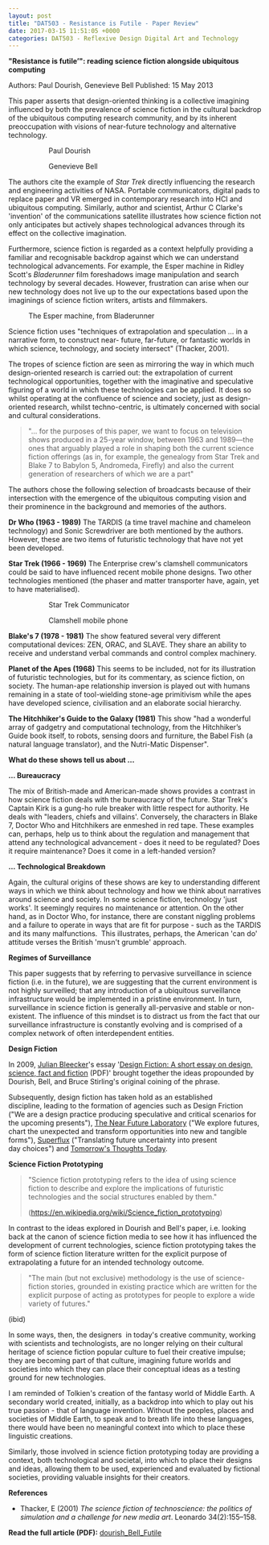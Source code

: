 ```yaml
---
layout: post
title: "DAT503 - Resistance is Futile - Paper Review"
date: 2017-03-15 11:51:05 +0000
categories: DAT503 - Reflexive Design Digital Art and Technology
---
```


<!-- wp:paragraph -->
<p><strong>"Resistance is futile’": reading science fiction alongside ubiquitous computing</strong></p>
<!-- /wp:paragraph -->

<!-- wp:paragraph -->
<p>Authors: Paul Dourish, Genevieve Bell Published: 15 May 2013</p>
<!-- /wp:paragraph -->

<!-- wp:paragraph -->
<p>This paper asserts that design-oriented thinking is a collective imagining influenced by both the prevalence of science fiction in the cultural backdrop of the ubiquitous computing research community, and by its inherent preoccupation with visions of near-future technology and alternative technology.</p>
<!-- /wp:paragraph -->

<!-- wp:gallery {"linkTo":"media"} -->
<figure class="wp-block-gallery has-nested-images columns-default is-cropped"><!-- wp:image {"id":827,"sizeSlug":"large","linkDestination":"media"} -->
<figure class="wp-block-image size-large"><a href="https://www.circleseven.co.uk/wp-content/uploads/2023/05/dourish-headshot.jpg"><img src="https://www.circleseven.co.uk/wp-content/uploads/2023/05/dourish-headshot.jpg" alt="" class="wp-image-827"/></a><figcaption class="wp-element-caption">Paul Dourish</figcaption></figure>
<!-- /wp:image -->

<!-- wp:image {"id":828,"sizeSlug":"large","linkDestination":"media"} -->
<figure class="wp-block-image size-large"><a href="https://www.circleseven.co.uk/wp-content/uploads/2023/05/genevieve-bell.jpg"><img src="https://www.circleseven.co.uk/wp-content/uploads/2023/05/genevieve-bell-760x1024.jpg" alt="" class="wp-image-828"/></a><figcaption class="wp-element-caption">Genevieve Bell</figcaption></figure>
<!-- /wp:image --></figure>
<!-- /wp:gallery -->

<!-- wp:paragraph -->
<p>The authors cite the example of <em>Star Trek</em> directly influencing the research and engineering activities of NASA. Portable communicators, digital pads to replace paper and VR emerged in contemporary research into HCI and ubiquitous computing. Similarly, author and scientist, Arthur C Clarke's 'invention' of the communications satellite illustrates how science fiction not only anticipates&nbsp;but actively shapes technological advances through its effect on the collective imagination.</p>
<!-- /wp:paragraph -->

<!-- wp:paragraph -->
<p>Furthermore, science fiction is regarded as a context helpfully providing a familiar and recognisable backdrop against which we can understand technological advancements. For example, the Esper machine in Ridley Scott's <em>Bladerunner</em> film foreshadows image manipulation and search technology by several decades. However, frustration can arise when our new technology does not live up to the our expectations based upon the imaginings of science fiction writers, artists and filmmakers.</p>
<!-- /wp:paragraph -->

<!-- wp:image {"id":829,"sizeSlug":"full","linkDestination":"media"} -->
<figure class="wp-block-image size-full"><a href="https://www.circleseven.co.uk/wp-content/uploads/2023/05/5624b2201761298dfb59719b5525ebf1-1.jpg"><img src="https://www.circleseven.co.uk/wp-content/uploads/2023/05/5624b2201761298dfb59719b5525ebf1-1.jpg" alt="" class="wp-image-829"/></a><figcaption class="wp-element-caption">The Esper machine, from Bladerunner</figcaption></figure>
<!-- /wp:image -->

<!-- wp:paragraph -->
<p>Science fiction uses "techniques of extrapolation and speculation ... in a narrative form, to construct near- future, far-future, or fantastic worlds in which science, technology, and society intersect" (Thacker, 2001).</p>
<!-- /wp:paragraph -->

<!-- wp:paragraph -->
<p>The tropes of science fiction are seen as mirroring the way in which much design-oriented research is carried out: the extrapolation of current technological opportunities, together with the imaginative and speculative figuring of a world in which these technologies can be applied. It does so whilst operating at the confluence of science and society, just as design-oriented research, whilst techno-centric, is ultimately concerned with social and cultural considerations.</p>
<!-- /wp:paragraph -->

<!-- wp:quote -->
<blockquote class="wp-block-quote"><!-- wp:paragraph -->
<p>"... for the purposes of this paper, we want to focus on television shows produced in a 25-year window, between 1963 and 1989—the ones that arguably played a role in shaping both the current science fiction offerings (as in, for example, the genealogy from Star Trek and Blake 7 to Babylon 5, Andromeda, Firefly) and also the current generation of researchers of which we are a part"</p>
<!-- /wp:paragraph --></blockquote>
<!-- /wp:quote -->

<!-- wp:paragraph -->
<p>The authors chose the following selection of broadcasts because of their intersection with the emergence of the ubiquitous computing vision and their prominence in the background and memories of the authors.</p>
<!-- /wp:paragraph -->

<!-- wp:paragraph -->
<p><strong>Dr Who (1963 - 1989)</strong> The TARDIS (a time travel machine and chameleon technology) and Sonic Screwdriver are both mentioned by the authors. However, these are two items of futuristic technology that have not yet been developed.</p>
<!-- /wp:paragraph -->

<!-- wp:paragraph -->
<p><strong>Star Trek (1966 - 1969)</strong> The Enterprise crew's clamshell communicators could be said to have influenced recent mobile phone designs. Two other technologies mentioned (the phaser and matter transporter have, again, yet to have materialised).</p>
<!-- /wp:paragraph -->

<!-- wp:gallery {"linkTo":"media"} -->
<figure class="wp-block-gallery has-nested-images columns-default is-cropped"><!-- wp:image {"id":831,"sizeSlug":"large","linkDestination":"media"} -->
<figure class="wp-block-image size-large"><a href="https://www.circleseven.co.uk/wp-content/uploads/2023/05/20090704-1971_StarTrekTOSCommunicatorReplica.jpg"><img src="https://www.circleseven.co.uk/wp-content/uploads/2023/05/20090704-1971_StarTrekTOSCommunicatorReplica-738x1024.jpg" alt="" class="wp-image-831"/></a><figcaption class="wp-element-caption">Star Trek Communicator</figcaption></figure>
<!-- /wp:image -->

<!-- wp:image {"id":830,"sizeSlug":"large","linkDestination":"media"} -->
<figure class="wp-block-image size-large"><a href="https://www.circleseven.co.uk/wp-content/uploads/2023/05/NTT_DoCoMo_FOMA_F880iES_bronze.jpg"><img src="https://www.circleseven.co.uk/wp-content/uploads/2023/05/NTT_DoCoMo_FOMA_F880iES_bronze-628x1024.jpg" alt="" class="wp-image-830"/></a><figcaption class="wp-element-caption">Clamshell mobile phone</figcaption></figure>
<!-- /wp:image --></figure>
<!-- /wp:gallery -->

<!-- wp:paragraph -->
<p><strong>Blake's 7 (1978 - 1981)</strong> The show featured several very different computational devices: ZEN, ORAC, and SLAVE. They share an ability to receive and understand verbal commands and control complex machinery.</p>
<!-- /wp:paragraph -->

<!-- wp:paragraph -->
<p><strong>Planet of the Apes (1968)</strong> This seems to be included, not for its illustration of futuristic technologies, but for its commentary, as science fiction, on society. The human-ape relationship inversion is played out with humans remaining in a state of tool-wielding stone-age primitivism while the apes have developed science, civilisation and an elaborate social hierarchy.</p>
<!-- /wp:paragraph -->

<!-- wp:paragraph -->
<p><strong>The Hitchhiker's Guide to the Galaxy (1981)</strong> This show "had a wonderful array of gadgetry and computational technology, from the Hitchhiker’s Guide book itself, to robots, sensing doors and furniture, the Babel Fish (a natural language translator), and the Nutri-Matic Dispenser".</p>
<!-- /wp:paragraph -->

<!-- wp:paragraph -->
<p><strong>What do these shows tell us about ...</strong></p>
<!-- /wp:paragraph -->

<!-- wp:paragraph -->
<p><strong>... Bureaucracy</strong></p>
<!-- /wp:paragraph -->

<!-- wp:paragraph -->
<p>The mix of British-made and American-made shows provides a contrast in how science fiction deals with the bureaucracy of the future. Star Trek's Captain Kirk is a gung-ho rule breaker with little respect for authority. He deals with "leaders, chiefs and villains'. Conversely, the characters in Blake 7, Doctor Who and Hitchhikers are enmeshed in red tape. These examples can, perhaps, help us to think about the regulation and management that attend any technological advancement - does it need to be regulated? Does it require maintenance? Does it come in a left-handed version?</p>
<!-- /wp:paragraph -->

<!-- wp:paragraph -->
<p><strong>... Technological Breakdown</strong></p>
<!-- /wp:paragraph -->

<!-- wp:paragraph -->
<p>Again, the cultural origins of these shows are key to understanding different ways in which we think about technology and how we think about narratives around science and society. In some science fiction, technology 'just works'. It seemingly requires no maintenance or attention. On the other hand, as in Doctor Who, for instance, there are constant niggling problems and a failure to operate in&nbsp;ways that are fit for purpose - such as the TARDIS and its many malfunctions. &nbsp;This illustrates, perhaps, the American 'can do' attitude verses the British 'musn't grumble' approach.</p>
<!-- /wp:paragraph -->

<!-- wp:paragraph -->
<p><strong>Regimes of Surveillance</strong></p>
<!-- /wp:paragraph -->

<!-- wp:paragraph -->
<p>This paper suggests that by referring to pervasive surveillance in science fiction (i.e. in the future), we are suggesting that the current environment is not highly surveilled; that any introduction of a ubiquitous surveillance infrastructure would be implemented in a pristine environment. In turn, surveillance in science fiction is generally all-pervasive and stable or non-existent. The influence of this mindset is to distract us from the fact that our surveillance infrastructure is constantly evolving and is comprised of a complex network of often interdependent entities.</p>
<!-- /wp:paragraph -->

<!-- wp:paragraph -->
<p><strong>Design Fiction</strong></p>
<!-- /wp:paragraph -->

<!-- wp:paragraph -->
<p>In 2009, <a href="https://en.wikipedia.org/wiki/Julian_Bleecker">Julian Bleecker</a>'s essay '<a href="http://drbfw5wfjlxon.cloudfront.net/writing/DesignFiction_WebEdition.pdf">Design Fiction:&nbsp;A short essay on design, science, fact and fiction</a>&nbsp;(PDF)' brought together the ideas propounded by Dourish, Bell, and Bruce Stirling's original coining of the phrase.</p>
<!-- /wp:paragraph -->

<!-- wp:paragraph -->
<p>Subsequently, design fiction has taken hold as an established discipline,&nbsp;leading to the formation of agencies such as Design Friction ("We are a design practice producing speculative and critical scenarios for the upcoming presents"), <a href="http://nearfuturelaboratory.com/">The Near Future Laboratory</a> ("We explore futures, chart the unexpected and transform opportunities into new and tangible forms"), <a href="http://superflux.in/">Superflux</a> ("Translating future&nbsp;uncertainty into&nbsp;present day&nbsp;choices") and <a href="http://www.tomorrowsthoughtstoday.com">Tomorrow's Thoughts Today</a>.</p>
<!-- /wp:paragraph -->

<!-- wp:paragraph -->
<p><strong>Science Fiction Prototyping</strong></p>
<!-- /wp:paragraph -->

<!-- wp:quote -->
<blockquote class="wp-block-quote"><!-- wp:paragraph -->
<p>"Science fiction prototyping refers to the idea of using&nbsp;science fiction&nbsp;to describe and explore the implications of futuristic technologies and the social structures enabled by them."</p>
<!-- /wp:paragraph -->

<!-- wp:paragraph -->
<p>(<a href="https://en.wikipedia.org/wiki/Science_fiction_prototyping">https://en.wikipedia.org/wiki/Science_fiction_prototyping</a>)</p>
<!-- /wp:paragraph --></blockquote>
<!-- /wp:quote -->

<!-- wp:paragraph -->
<p>In contrast to the ideas explored in Dourish and Bell's paper, i.e. looking back at the canon of science fiction media to see how it has influenced the development of current technologies, science fiction prototyping takes the form of science fiction literature written for the explicit purpose of extrapolating a future for an intended technology outcome.</p>
<!-- /wp:paragraph -->

<!-- wp:quote -->
<blockquote class="wp-block-quote"><!-- wp:paragraph -->
<p>"The main (but not exclusive) methodology is the use of&nbsp;science-fiction&nbsp;stories, grounded in existing practice which are written for the explicit purpose of acting as prototypes for people to explore a wide variety of futures."</p>
<!-- /wp:paragraph --></blockquote>
<!-- /wp:quote -->

<!-- wp:paragraph -->
<p>(ibid)</p>
<!-- /wp:paragraph -->

<!-- wp:paragraph -->
<p>In some ways, then, the designers &nbsp;in today's creative community, working with scientists and technologists, are no longer relying on their cultural heritage of science fiction popular culture to fuel their creative impulse; they are becoming part of that culture, imagining future worlds and societies into which they can place their conceptual ideas as a testing ground for new technologies.</p>
<!-- /wp:paragraph -->

<!-- wp:paragraph -->
<p>I am reminded of Tolkien's creation of the fantasy world of Middle Earth. A secondary world created, initially, as a backdrop into which to play out his true passion - that of language invention. Without the peoples, places and societies of Middle Earth, to speak and to breath life into these languages, there would have been no meaningful context into which to place these linguistic creations.</p>
<!-- /wp:paragraph -->

<!-- wp:paragraph -->
<p>Similarly, those involved in science fiction prototyping today are providing a context, both technological and societal, into which to place their designs and ideas, allowing them to be used, experienced and evaluated by fictional societies, providing valuable insights for their creators.</p>
<!-- /wp:paragraph -->

<!-- wp:paragraph -->
<p><strong>References</strong></p>
<!-- /wp:paragraph -->

<!-- wp:list -->
<ul><!-- wp:list-item -->
<li>Thacker, E (2001) <em>The science fiction of technoscience: the politics of simulation and a challenge for new media art</em>. Leonardo 34(2):155–158.</li>
<!-- /wp:list-item --></ul>
<!-- /wp:list -->

<!-- wp:paragraph -->
<p><strong>Read the full article (PDF):</strong> <a href="http://localhost/wp-content/uploads/2017/03/dourish_Bell_Futile.pdf">dourish_Bell_Futile</a></p>
<!-- /wp:paragraph -->